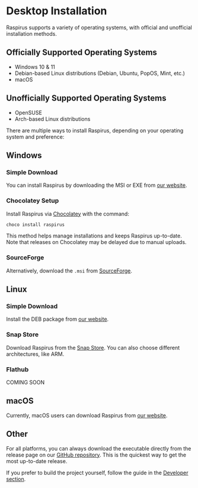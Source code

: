 # Desktop Installation

Raspirus supports a variety of operating systems, with official and unofficial installation methods.

## Officially Supported Operating Systems
- Windows 10 & 11
- Debian-based Linux distributions (Debian, Ubuntu, PopOS, Mint, etc.)
- macOS

## Unofficially Supported Operating Systems
- OpenSUSE
- Arch-based Linux distributions

There are multiple ways to install Raspirus, depending on your operating system and preference:

## Windows

### Simple Download
You can install Raspirus by downloading the MSI or EXE from [our website](https://raspirus.deno.dev/downloads).

### Chocolatey Setup
Install Raspirus via [Chocolatey](https://community.chocolatey.org/packages/raspirus) with the command:
```sh
choco install raspirus
```
This method helps manage installations and keeps Raspirus up-to-date. Note that releases on Chocolatey may be delayed due to manual uploads.

### SourceForge
Alternatively, download the `.msi` from [SourceForge](https://sourceforge.net/projects/raspirus/).

## Linux

### Simple Download
Install the DEB package from [our website](https://raspirus.deno.dev/downloads).

### Snap Store
Download Raspirus from the [Snap Store](https://snapcraft.io/raspirus). You can also choose different architectures, like ARM.

### Flathub
COMING SOON

## macOS
Currently, macOS users can download Raspirus from [our website](https://raspirus.deno.dev/downloads).

## Other
For all platforms, you can always download the executable directly from the release page on our [GitHub repository](https://github.com/Raspirus/Raspirus). This is the quickest way to get the most up-to-date release.

If you prefer to build the project yourself, follow the guide in the [Developer section](../Developers/index.md).
